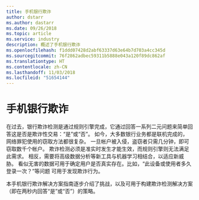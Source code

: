 ```yaml
---
title: 手机银行欺诈
author: dstarr
ms.author: dastarr
ms.date: 09/26/2018
ms.topic: article
ms.service: industry
description: 概述了手机银行欺诈
ms.openlocfilehash: f1ddd07428d2abf63337d63e64b7d703a4cc345d
ms.sourcegitcommit: 76f2862adbec59311b5888e043a120f89dc862af
ms.translationtype: HT
ms.contentlocale: zh-CN
ms.lasthandoff: 11/03/2018
ms.locfileid: "51654144"
---
```

# <a name="mobile-bank-fraud"></a>手机银行欺诈

在过去，银行欺诈检测是通过规则引擎完成，它通过回答一系列二元问题来简单回答这是否是欺诈性交易：“是”或“否”。 如今，大多数银行业务都是联机完成的，网络罪犯使用的窃取方法都很复杂。 一旦帐户被入侵，盗窃者只需几分钟，即可窃取数千个帐户。 欺诈检测必须是准实时发生才能生效，而规则引擎则无法满足此需求。 相反，需要将高级数据分析等新工具与机器学习相结合，以适应新威胁。 看似无害的数据可用于确定用户是否真实存在。比如，“此设备或使用者多久登录一次？”等问题 可用于发现欺诈行为。

本手机银行欺诈解决方案指南逐步介绍了挑战，以及可用于构建欺诈检测解决方案（即在两秒内回答“是”或“否”）的策略。
